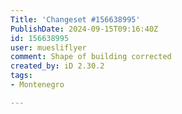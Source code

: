 ```yaml
---
Title: 'Changeset #156638995'
PublishDate: 2024-09-15T09:16:40Z
id: 156638995
user: muesliflyer
comment: Shape of building corrected
created_by: iD 2.30.2
tags:
- Montenegro

---
```

